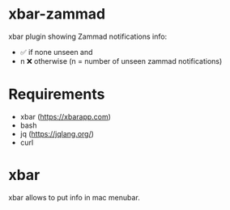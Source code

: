 # xbar-zammad
xbar plugin showing Zammad notifications info:
- ✅ if none unseen and
- n ❌ otherwise (n = number of unseen zammad notifications)

# Requirements
- xbar (https://xbarapp.com)
- bash
- jq (https://jqlang.org/)
- curl

# xbar
xbar allows to put info in mac menubar.
